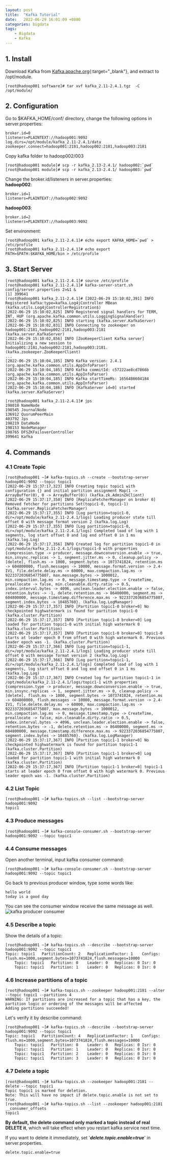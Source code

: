 ```yaml
---
layout: post
title:  "Kafka Tutorial"
date:   2022-06-29 16:01:09 +0800
categories: bigdata
tags:
    - Bigdata
    - Kafka
---
```


## 1. Install
Download Kafka from [Kafka.apache.org](https://kafka.apache.org/downloads){:target="_blank"}, and extract to /opt/module.
```shell
[root@hadoop001 software]# tar xvf kafka_2.11-2.4.1.tgz  -C /opt/module/
```
## 2. Configuration
Go to $KAFKA_HOME/conf/ directory, change the following options in server.properties:
```text
broker.id=0
listeners=PLAINTEXT://hadoop001:9092
log.dirs=/opt/module/kafka_2.11-2.4.1/data
zookeeper.connect=hadoop001:2181,hadoop002:2181,hadoop003:2181
```

Copy kafka folder to hadoop002/003
```shell
[root@hadoop001 module]# scp -r kafka_2.13-2.4.1/ hadoop002:`pwd`
[root@hadoop001 module]# scp -r kafka_2.13-2.4.1/ hadoop003:`pwd`
```

Change the broker.id/listeners in server.properties:  
**hadoop002**:
```text
broker.id=1
listeners=PLAINTEXT://hadoop002:9092
```

**hadoop003**:
```text
broker.id=2
listeners=PLAINTEXT://hadoop003:9092
```

Set environment:
```shell
[root@hadoop001 kafka_2.11-2.4.1]# echo export KAFKA_HOME=`pwd` > /etc/profile
[root@hadoop001 kafka_2.11-2.4.1]# echo export PATH=$PATH:$KAFKA_HOME/bin > /etc/profile
```

## 3. Start Server
```shell
[root@hadoop001 kafka_2.11-2.4.1]# source /etc/profile
[root@hadoop001 kafka_2.11-2.4.1]# kafka-server-start.sh config/server.properties 2>&1 &
[1] 399641
[root@hadoop001 kafka_2.11-2.4.1]# [2022-06-29 15:10:02,391] INFO Registered kafka:type=kafka.Log4jController MBean (kafka.utils.Log4jControllerRegistration$)
[2022-06-29 15:10:02,825] INFO Registered signal handlers for TERM, INT, HUP (org.apache.kafka.common.utils.LoggingSignalHandler)
[2022-06-29 15:10:02,825] INFO starting (kafka.server.KafkaServer)
[2022-06-29 15:10:02,831] INFO Connecting to zookeeper on hadoop001:2181,hadoop002:2181,hadoop003:2181 (kafka.server.KafkaServer)
[2022-06-29 15:10:02,856] INFO [ZooKeeperClient Kafka server] Initializing a new session to hadoop001:2181,hadoop002:2181,hadoop003:2181. (kafka.zookeeper.ZooKeeperClient)
...
[2022-06-29 15:10:04,185] INFO Kafka version: 2.4.1 (org.apache.kafka.common.utils.AppInfoParser)
[2022-06-29 15:10:04,185] INFO Kafka commitId: c57222ae8cd7866b (org.apache.kafka.common.utils.AppInfoParser)
[2022-06-29 15:10:04,185] INFO Kafka startTimeMs: 1656486604184 (org.apache.kafka.common.utils.AppInfoParser)
[2022-06-29 15:10:04,186] INFO [KafkaServer id=0] started (kafka.server.KafkaServer)

[root@hadoop001 kafka_2.11-2.4.1]# jps
198018 NameNode
198545 JournalNode
136912 QuorumPeerMain
403792 Jps
198219 DataNode
198153 NodeManager
198765 DFSZKFailoverController
399641 Kafka
```

## 4. Commands
### 4.1 Create Topic
```shell
[root@hadoop001 ~]# kafka-topics.sh --create --bootstrap-server hadoop001:9092 --topic topic1
[2022-06-29 15:37:17,323] INFO Creating topic topic1 with configuration {} and initial partition assignment Map(1 -> ArrayBuffer(0), 0 -> ArrayBuffer(0)) (kafka.zk.AdminZkClient)
[2022-06-29 15:37:17,350] INFO [ReplicaFetcherManager on broker 0] Removed fetcher for partitions Set(topic1-0, topic1-1) (kafka.server.ReplicaFetcherManager)
[2022-06-29 15:37:17,355] INFO [Log partition=topic1-0, dir=/opt/module/kafka_2.11-2.4.1/logs] Loading producer state till offset 0 with message format version 2 (kafka.log.Log)
[2022-06-29 15:37:17,355] INFO [Log partition=topic1-0, dir=/opt/module/kafka_2.11-2.4.1/logs] Completed load of log with 1 segments, log start offset 0 and log end offset 0 in 1 ms (kafka.log.Log)
[2022-06-29 15:37:17,356] INFO Created log for partition topic1-0 in /opt/module/kafka_2.11-2.4.1/logs/topic1-0 with properties {compression.type -> producer, message.downconversion.enable -> true, min.insync.replicas -> 1, segment.jitter.ms -> 0, cleanup.policy -> [delete], flush.ms -> 1000, segment.bytes -> 1073741824, retention.ms -> 604800000, flush.messages -> 10000, message.format.version -> 2.4-IV1, file.delete.delay.ms -> 60000, max.compaction.lag.ms -> 9223372036854775807, max.message.bytes -> 1000012, min.compaction.lag.ms -> 0, message.timestamp.type -> CreateTime, preallocate -> false, min.cleanable.dirty.ratio -> 0.5, index.interval.bytes -> 4096, unclean.leader.election.enable -> false, retention.bytes -> -1, delete.retention.ms -> 86400000, segment.ms -> 604800000, message.timestamp.difference.max.ms -> 9223372036854775807, segment.index.bytes -> 10485760}. (kafka.log.LogManager)
[2022-06-29 15:37:17,357] INFO [Partition topic1-0 broker=0] No checkpointed highwatermark is found for partition topic1-0 (kafka.cluster.Partition)
[2022-06-29 15:37:17,357] INFO [Partition topic1-0 broker=0] Log loaded for partition topic1-0 with initial high watermark 0 (kafka.cluster.Partition)
[2022-06-29 15:37:17,357] INFO [Partition topic1-0 broker=0] topic1-0 starts at leader epoch 0 from offset 0 with high watermark 0. Previous leader epoch was -1. (kafka.cluster.Partition)
[2022-06-29 15:37:17,366] INFO [Log partition=topic1-1, dir=/opt/module/kafka_2.11-2.4.1/logs] Loading producer state till offset 0 with message format version 2 (kafka.log.Log)
[2022-06-29 15:37:17,366] INFO [Log partition=topic1-1, dir=/opt/module/kafka_2.11-2.4.1/logs] Completed load of log with 1 segments, log start offset 0 and log end offset 0 in 1 ms (kafka.log.Log)
[2022-06-29 15:37:17,367] INFO Created log for partition topic1-1 in /opt/module/kafka_2.11-2.4.1/logs/topic1-1 with properties {compression.type -> producer, message.downconversion.enable -> true, min.insync.replicas -> 1, segment.jitter.ms -> 0, cleanup.policy -> [delete], flush.ms -> 1000, segment.bytes -> 1073741824, retention.ms -> 604800000, flush.messages -> 10000, message.format.version -> 2.4-IV1, file.delete.delay.ms -> 60000, max.compaction.lag.ms -> 9223372036854775807, max.message.bytes -> 1000012, min.compaction.lag.ms -> 0, message.timestamp.type -> CreateTime, preallocate -> false, min.cleanable.dirty.ratio -> 0.5, index.interval.bytes -> 4096, unclean.leader.election.enable -> false, retention.bytes -> -1, delete.retention.ms -> 86400000, segment.ms -> 604800000, message.timestamp.difference.max.ms -> 9223372036854775807, segment.index.bytes -> 10485760}. (kafka.log.LogManager)
[2022-06-29 15:37:17,367] INFO [Partition topic1-1 broker=0] No checkpointed highwatermark is found for partition topic1-1 (kafka.cluster.Partition)
[2022-06-29 15:37:17,367] INFO [Partition topic1-1 broker=0] Log loaded for partition topic1-1 with initial high watermark 0 (kafka.cluster.Partition)
[2022-06-29 15:37:17,367] INFO [Partition topic1-1 broker=0] topic1-1 starts at leader epoch 0 from offset 0 with high watermark 0. Previous leader epoch was -1. (kafka.cluster.Partition)
```

### 4.2 List Topic 
```shell
[root@hadoop001 ~]# kafka-topics.sh --list --bootstrap-server hadoop001:9092
topic1
```


### 4.3 Produce messages
```shell
[root@hadoop001 ~]# kafka-console-consumer.sh --bootstrap-server hadoop001:9092 --topic topic1
```

### 4.4 Consume messages
Open another terminal, input kafka consumer command:
```shell
[root@hadoop001 ~]# kafka-console-consumer.sh --bootstrap-server hadoop001:9092 --topic topic1
```
Go back to previous producer window, type some words like:
```text
hello world
today is a good day
```
You can see the consumer window receive the same message as well.
![kafka producer consumer](/post_img/kafka-producer-consumer.jpg)

### 4.5 Describe a topic
Show the details of a topic:
```shell
[root@hadoop001 ~]# kafka-topics.sh --describe --bootstrap-server hadoop001:9092 --topic topic1
Topic: topic1	PartitionCount: 2	ReplicationFactor: 1	Configs: flush.ms=1000,segment.bytes=1073741824,flush.messages=10000
	Topic: topic1	Partition: 0	Leader: 0	Replicas: 0	Isr: 0
	Topic: topic1	Partition: 1	Leader: 0	Replicas: 0	Isr: 0
```

### 4.6 Increase partitions of a topic 
```shell
[root@hadoop001 ~]# kafka-topics.sh --zookeeper hadoop001:2181 --alter --topic topic1 --partitions 4
WARNING: If partitions are increased for a topic that has a key, the partition logic or ordering of the messages will be affected
Adding partitions succeeded!
```
Let's verify it by describe command: 
```shell
[root@hadoop001 ~]# kafka-topics.sh --describe --bootstrap-server hadoop001:9092 --topic topic1
Topic: topic1	PartitionCount: 4	ReplicationFactor: 1	Configs: flush.ms=1000,segment.bytes=1073741824,flush.messages=10000
	Topic: topic1	Partition: 0	Leader: 0	Replicas: 0	Isr: 0
	Topic: topic1	Partition: 1	Leader: 0	Replicas: 0	Isr: 0
	Topic: topic1	Partition: 2	Leader: 0	Replicas: 0	Isr: 0
	Topic: topic1	Partition: 3	Leader: 0	Replicas: 0	Isr: 0
```

### 4.7 Delete a topic 
```shell
[root@hadoop001 ~]# kafka-topics.sh --zookeeper hadoop001:2181 --delete --topic topic1
Topic topic1 is marked for deletion.
Note: This will have no impact if delete.topic.enable is not set to true.
[root@hadoop001 ~]# kafka-topics.sh --list --zookeeper hadoop001:2181
__consumer_offsets
topic1
```
**By default, the delete command only marked a topic instead of real DELETE it**, which will take effect when you restart kafka service next time.

If you want to delete it immediately, set '_**delete.topic.enable=true**_' in server.properties.  
```text
delete.topic.enable=true
```
